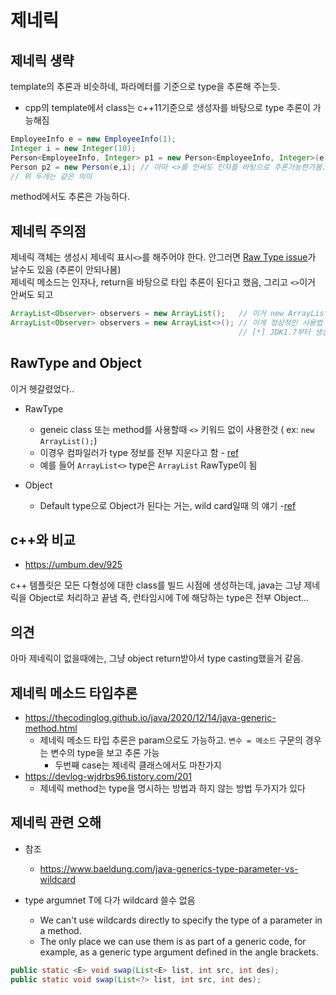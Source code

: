 # 제네릭

## 제네릭 생략

template의 추론과 비슷하네, 파라메터를 기준으로 type을 추론해 주는듯.

* cpp의 template에서 class는 c++11기준으로 생성자를 바탕으로 type 추론이 가능해짐

```java
EmployeeInfo e = new EmployeeInfo(1);
Integer i = new Integer(10);
Person<EmployeeInfo, Integer> p1 = new Person<EmployeeInfo, Integer>(e,i);
Person p2 = new Person(e,i); // 아마 <>를 안써도 인자를 바탕으로 추론가능한가봄.
// 위 두개는 같은 의미
```

method에서도 추론은 가능하다.

## 제네릭 주의점

제네릭 객체는 생성시 제네릭 표시`<>`를 해주어야 한다. 안그러면 [Raw Type issue][1]가 날수도 있음 (추론이 안되나봄)  
제네릭 메소드는 인자나, return을 바탕으로 타입 추론이 된다고 했음, 그리고 `<>`이거 안써도 되고

```java
ArrayList<Observer> observers = new ArrayList();   // 이거 new ArrayList는  generic이 아님 ( generic이지만,, 이렇게 하면 컴파일러가 T를 전부 제거한다함)
ArrayList<Observer> observers = new ArrayList<>(); // 이게 정상적인 사용법 
                                                   // [*] JDK1.7부터 생성자의 <>에 타입을 생략할 수 있다.

```

## RawType and Object

이거 헷갈렸었다..

* RawType
  * geneic class 또는 method를 사용할때 `<>` 키워드 없이 사용한것 ( ex: `new ArrayList();`)
  * 이경우 컴파일러가 type 정보를 전부 지운다고 함 - [ref][1]
  * 예를 들어 `ArrayList<>` type은 `ArrayList` RawType이 됨

* Object
  * Default type으로 Object가 된다는 거는, wild card일때 의 얘기 -[ref][2]

## c++와 비교

* <https://umbum.dev/925>

c++ 템플릿은 모든 다형성에 대한 class를 빌드 시점에 생성하는데, java는 그냥 제네릭을 Object로 처리하고 끝냄
즉, 런타임시에 T에 해당하는 type은 전부 Object...

## 의견

아마 제네릭이 없을때에는, 그냥 object return받아서 type casting했을거 같음.

## 제네릭 메소드 타입추론

* <https://thecodinglog.github.io/java/2020/12/14/java-generic-method.html>
  * 제네릭 메소드 타입 추론은 param으로도 가능하고. `변수 = 메소드` 구문의 경우는 변수의 type을 보고 추론 가능
    * 두번째 case는 제네릭 클래스에서도 마찬가지
* <https://devlog-wjdrbs96.tistory.com/201>
  * 제네릭 method는 type을 명시하는 방법과 하지 않는 방법 두가지가 있다

## 제네릭 관련 오해

- 참조
  - <https://www.baeldung.com/java-generics-type-parameter-vs-wildcard>

- type argumnet T에 다가 wildcard 쓸수 없음
  - We can't use wildcards directly to specify the type of a parameter in a method. 
  - The only place we can use them is as part of a generic code, for example, as a generic type argument defined in the angle brackets.

```java
public static <E> void swap(List<E> list, int src, int des);
public static void swap(List<?> list, int src, int des);

```




[1]:http://happinessoncode.com/2018/02/08/java-generic-raw-type/
[2]:https://atoz-develop.tistory.com/entry/JAVA-%EC%A0%9C%EB%84%A4%EB%A6%ADGenerics-%ED%81%B4%EB%9E%98%EC%8A%A4%EC%99%80-%EB%A9%94%EC%86%8C%EB%93%9C
